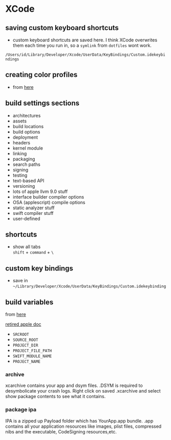 # XCode

## saving custom keyboard shortcuts

- custom keyboard shortcuts are saved here. I think XCode overwrites them each
time you run in, so a `symlink` from `dotfiles` wont work.

`/Users/id/Library/Developer/Xcode/UserData/KeyBindings/Custom.idekeybindings`

## creating color profiles
- from [here](https://www.natashatherobot.com/xcode-color-palette/)

## build settings sections
* architectures
* assets
* build locations
* build options
* deployment
* headers
* kernel module
* linking
* packaging
* search paths
* signing
* testing
* text-based API
* versioning
* lots of apple llvm 9.0 stuff
* interface builder compiler options
* OSA (applescript) compile options
* static analyzer stuff
* swift compiler stuff
* user-defined

## shortcuts

* show all tabs  
`shift` + `command` + `\`

## custom key bindings
* save in `~/Library/Developer/Xcode/UserData/KeyBindings/Custom.idekeybinding`

## build variables
from [here](https://stackoverflow.com/questions/36323031/what-the-different-between-srcroot-and-project-dir)

[retired apple doc](https://developer.apple.com/legacy/library/documentation/DeveloperTools/Reference/XcodeBuildSettingRef/1-Build_Setting_Reference/build_setting_ref.html#//apple_ref/doc/uid/TP40003931-CH3-SW49)


* `SRCROOT`
* `SOURCE_ROOT`
* `PROJECT_DIR`
* `PROJECT_FILE_PATH`
* `SWIFT_MODULE_NAME`
* `PROJECT_NAME`

### archive
xcarchive contains your app and dsym files. .DSYM is required to desymbolicate
your crash logs. Right click on saved .xcarchive and select show package
contents to see what it contains.

### package ipa
IPA is a zipped up Payload folder which has YourApp.app bundle. .app contains
all your application resources like images, plist files, compressed nibs and the
executable, CodeSigning resources,etc.
